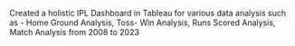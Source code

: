 Created a holistic IPL Dashboard in Tableau for various data analysis such as - Home Ground Analysis, Toss- Win Analysis, Runs Scored Analysis, Match Analysis from 2008 to 2023
